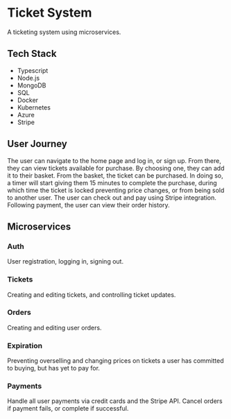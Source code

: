 # Ticket System
A ticketing system using microservices.

## Tech Stack
* Typescript
* Node.js
* MongoDB
* SQL
* Docker
* Kubernetes
* Azure
* Stripe

## User Journey
The user can navigate to the home page and log in, or sign up. From there, they can view tickets available
for purchase. By choosing one, they can add it to their basket. From the basket, the ticket can be purchased.
In doing so, a timer will start giving them 15 minutes to complete the purchase, during which time the ticket
is locked preventing price changes, or from being sold to another user. The user can check out and pay
using Stripe integration. Following payment, the user can view their order history.

## Microservices
### Auth
User registration, logging in, signing out.

### Tickets
Creating and editing tickets, and controlling ticket updates.

### Orders
Creating and editing user orders.

### Expiration
Preventing overselling and changing prices on tickets a user has committed to buying, but has yet to 
pay for.

### Payments
Handle all user payments via credit cards and the Stripe API. Cancel orders if payment fails, or complete 
if successful.


